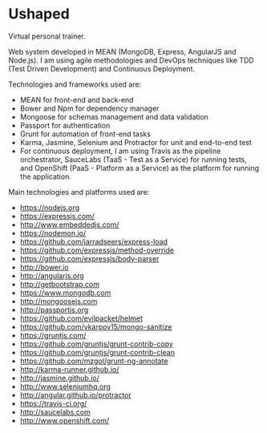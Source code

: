 # Ushaped

<!-- Para aparecer no Git o status do canal do Slack -->
<!-- [![Slack Status](http://slack.mongoosejs.io/badge.svg)](http://slack.mongoosejs.io) -->

<!-- Para aparecer no Git o status do build realizado no Trevis -->
<!-- [![Build Status](https://travis-ci.org/dhiegoduarte/ushaped.svg?branch=master)](https://travis-ci.org/dhiegoduarte/ushaped) -->

<!-- [![NPM version](https://badge.fury.io/js/mongoose.svg)](http://badge.fury.io/js/mongoose) -->

<!-- [![Dependency Status](https://gemnasium.com/Automattic/mongoose.svg)](https://gemnasium.com/Automattic/mongoose) -->

<!-- [![Get help on Codementor](https://cdn.codementor.io/badges/get_help_github.svg)](https://www.codementor.io/vkarpov?utm_source=github&utm_medium=button&utm_term=vkarpov&utm_campaign=github) -->

Virtual personal trainer. 

Web system developed in MEAN (MongoDB, Express, AngularJS and Node.js). I am using agile methodologies and DevOps techniques like TDD (Test Driven Development) and Continuous Deployment. 

Technologies and frameworks used are: 

* MEAN for front-end and back-end
* Bower and Npm for dependency manager
* Mongoose for schemas management and data validation
* Passport for authentication
* Grunt for automation of front-end tasks
* Karma, Jasmine, Selenium and Protractor for unit and end-to-end test
* For continuous deployment, I am using Travis as the pipeline orchestrator, SauceLabs (TaaS - Test as a Service) for running tests, and OpenShift (PaaS - Platform as a Service) as the platform for running the application.

Main technologies and platforms used are:

* https://nodejs.org
* https://expressjs.com/
* http://www.embeddedjs.com/
* https://nodemon.io/
* https://github.com/jarradseers/express-load
* https://github.com/expressjs/method-override
* https://github.com/expressjs/body-parser
* http://bower.io
* http://angularjs.org
* http://getbootstrap.com
* https://www.mongodb.com
* http://mongoosejs.com
* http://passportjs.org
* https://github.com/evilpacket/helmet
* https://github.com/vkarpov15/mongo-sanitize
* https://gruntjs.com/
* https://github.com/gruntjs/grunt-contrib-copy
* https://github.com/gruntjs/grunt-contrib-clean
* https://github.com/mzgol/grunt-ng-annotate
* http://karma-runner.github.io/
* http://jasmine.github.io/
* http://www.seleniumhq.org
* http://angular.github.io/protractor
* https://travis-ci.org/
* http://saucelabs.com
* http://www.openshift.com/
